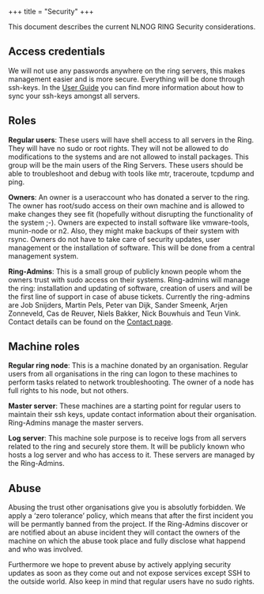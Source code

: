 +++
title = "Security"
+++

This document describes the current NLNOG RING Security considerations.

## Access credentials
We will not use any passwords anywhere on the ring servers, this makes management easier and is more secure. Everything will be done through ssh-keys. In the [User Guide](/user-guide) you can find more information about how to sync your ssh-keys amongst all servers.

## Roles
**Regular users**: These users will have shell access to all servers in the Ring. They will have no sudo or root rights. They will not be allowed to do modifications to the systems and are not allowed to install packages. This group will be the main users of the Ring Servers. These users should be able to troubleshoot and debug with tools like mtr, traceroute, tcpdump and ping.

**Owners**: An owner is a useraccount who has donated a server to the ring. The owner has root/sudo access on their own machine and is allowed to make changes they see fit (hopefully without disrupting the functionality of the system ;-). Owners are expected to install software like vmware-tools, munin-node or n2. Also, they might make backups of their system with rsync. Owners do not have to take care of security updates, user management or the installation of software. This will be done from a central management system.

**Ring-Admins**: This is a small group of publicly known people whom the owners trust with sudo access on their systems. Ring-admins will manage the ring: installation and updating of software, creation of users and will be the first line of support in case of abuse tickets. Currently the ring-admins are Job Snijders, Martin Pels, Peter van Dijk, Sander Smeenk, Arjen Zonneveld, Cas de Reuver, Niels Bakker, Nick Bouwhuis and Teun Vink. Contact details can be found on the [Contact page](/contact).

## Machine roles
**Regular ring node**: This is a machine donated by an organisation. Regular users from all organisations in the ring can logon to these machines to perform tasks related to network troubleshooting. The owner of a node has full rights to his node, but not others.

**Master server**: These machines are a starting point for regular users to maintain their ssh keys, update contact information about their organisation. Ring-Admins manage the master servers.

**Log server**: This machine sole purpose is to receive logs from all servers related to the ring and securely store them. It will be publicly known who hosts a log server and who has access to it. These servers are managed by the Ring-Admins.

## Abuse
Abusing the trust other organisations give you is absolutly forbidden. We apply a ‘zero tolerance’ policy, which means that after the first incident you will be permantly banned from the project. If the Ring-Admins discover or are notified about an abuse incident they will contact the owners of the machine on which the abuse took place and fully disclose what happend and who was involved.

Furthermore we hope to prevent abuse by actively applying security updates as soon as they come out and not expose services except SSH to the outside world. Also keep in mind that regular users have no sudo rights.

